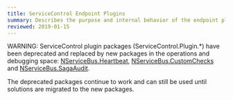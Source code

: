 ```yaml
---
title: ServiceControl Endpoint Plugins
summary: Describes the purpose and internal behavior of the endpoint plugins used by ServiceControl
reviewed: 2019-01-15
---
```


WARNING: ServiceControl plugin packages (ServiceControl.Plugin.*) have been deprecated and replaced by new packages in the operations and debugging space: [NServiceBus.Heartbeat](/monitoring/heartbeats/), [NServiceBus.CustomChecks](/monitoring/custom-checks/) and [NServiceBus.SagaAudit](/nservicebus/sagas/saga-audit.md).

The deprecated packages continue to work and can still be used until solutions are migrated to the new packages.
